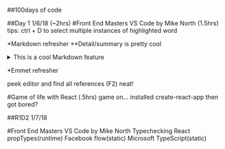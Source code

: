 ##100days of code

##Day 1 1/6/18
(~2hrs)
#Front End Masters VS Code by Mike North
(1.5hrs)
tips: ctrl + D to select multiple instances of highlighted word

*Markdown refresher
**Detail/summary is pretty cool
<details>
  <summary>This is a cool Markdown feature</summary>

  ```
  const bird = 'the word';
  ```
</details>

*Emmet refresher

peek editor and find all references (F2) neat!

#Game of life with React
(.5hrs)
game on...
installed create-react-app then got bored?

##R1D2 1/7/18

#Front End Masters VS Code by Mike North
Typechecking
React propTypes(runtime)
Facebook flow(static)
Microsoft TypeScript(static)
